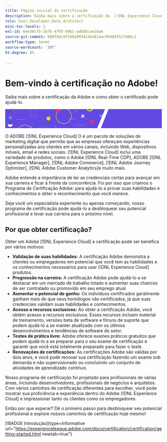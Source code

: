 ```yaml
---
title: Página inicial da certificação
description: Saiba mais sobre a certificação da  [!DNL Experience Cloud]  na Adobe. Descubra o que ser certificado pode fazer por você.
role: User,Developer,Data Architect
mini-toc-levels: 1
exl-id: 6ee30cfb-2b7b-4795-9061-adbd6cae18a4
source-git-commit: 888f8dc9f548a993413bd814ac9940df51f40bc1
workflow-type: tm+mt
source-wordcount: '397'
ht-degree: 8%

---
```


# Bem-vindo à certificação no Adobe!

Saiba mais sobre a certificação da Adobe e como obter o certificado pode ajudá-lo.

![Banner](/help/certifications/assets/home_banner_smallwide.png)

O ADOBE [!DNL Experience Cloud] O é um pacote de soluções de marketing digital que permite que as empresas ofereçam experiências personalizadas aos clientes em vários canais, incluindo Web, dispositivos móveis, email e redes sociais. [!DNL Experience Cloud] inclui uma variedade de produtos, como o Adobe [!DNL Real-Time CDP], ADOBE [!DNL Experience Manager], [!DNL Adobe Commerce], [!DNL Adobe Journey Optimizer], [!DNL Adobe Customer Analytics]e muito mais.

Adobe entende a importância de ter as credenciais certas para avançar em sua carreira e ficar à frente da concorrência. Foi por isso que criamos o Programa de Certificação Adobe: para ajudá-lo a provar suas habilidades e conhecimentos e obter o reconhecimento que você merece.

Seja você um especialista experiente ou apenas começando, nosso programa de certificação pode ajudá-lo a desbloquear seu potencial profissional e levar sua carreira para o próximo nível.

## Por que obter certificação?

Obter um Adobe [!DNL Experience Cloud] a certificação pode ser benéfica por vários motivos:

* **Validação de suas habilidades:** A certificação Adobe demonstra a clientes ou empregadores em potencial que você tem as habilidades e os conhecimentos necessários para usar [!DNL Experience Cloud] produtos.
* **Progressão na carreira:** A certificação Adobe pode ajudá-lo a se destacar em um mercado de trabalho lotado e aumentar suas chances de ser contratado ou promovido em seu emprego atual.
* **Aumentar o potencial de ganho:** Os indivíduos certificados geralmente ganham mais do que seus homólogos não certificados, já que suas credenciais validam suas habilidades e conhecimentos.
* **Acesso a recursos exclusivos:** Ao obter a certificação Adobe, você obtém acesso a recursos exclusivos. Esses recursos incluem material de treinamento, versões beta de software e fóruns de suporte que podem ajudá-lo a se manter atualizado com os últimos desenvolvimentos e tendências de software do setor.
* **Testes de prática livre:** Adobe oferece exames práticos gratuitos que podem ajudá-lo a se preparar para o seu exame de certificação e garantir que você está totalmente preparado para fazer o teste.
* **Renovações de certificações:** As certificações Adobe são válidas por dois anos, e você pode renovar sua certificação fazendo um exame sob demanda e não supervisionado ou concluindo um conjunto de atividades de aprendizado contínuo.

Nosso programa de certificação foi projetado para profissionais de várias áreas, incluindo desenvolvedores, profissionais de negócios e arquitetos. Com vários caminhos de certificação diferentes para escolher, você pode mostrar sua proficiência e experiência dentro do Adobe [!DNL Experience Cloud] e impressionar tanto os clientes como os empregadores.

Então por que esperar? Dê o primeiro passo para desbloquear seu potencial profissional e explore nossos caminhos de certificação hoje mesmo!

[!BADGE Introdução]{type=Informative url="https://experienceleague.adobe.com/docs/certification/certification/getting-started.html newtab=true"}
